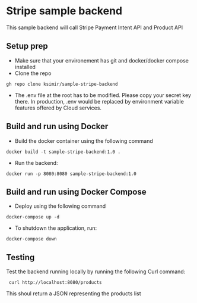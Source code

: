 # Stripe sample backend

This sample backend will call Stripe Payment Intent API and Product API

## Setup prep
- Make sure that your environement has git and docker/docker compose installed
- Clone the repo 
```
gh repo clone ksimir/sample-stripe-backend
```
- The .env file at the root has to be modified. Please copy your secret key there. In production, .env would be replaced by environment variable features offered by Cloud services.

## Build and run using Docker
- Build the docker container using the following command
```
docker build -t sample-stripe-backend:1.0 .
```
- Run the backend:
```
docker run -p 8080:8080 sample-stripe-backend:1.0
```

## Build and run using Docker Compose
- Deploy using the following command
```
docker-compose up -d
```
- To shutdown the application, run:
```
docker-compose down
```

## Testing
Test the backend running locally by running the following Curl command:
```
 curl http://localhost:8080/products
```
This shoul return a JSON representing the products list